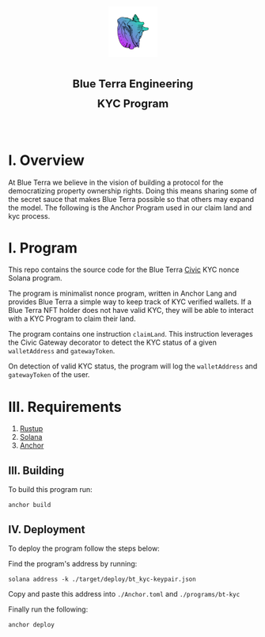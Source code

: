 </br>
<p align="center">
    <img
        style="width:20%;height:auto;"
        src="./docs/img/logo.png">
    </img>
    <div align="center">
        <h3 style="font-size:22px;line-height:40px">
            Blue Terra Engineering
            <br/>
            KYC Program
            <br/>
        </h3>
        <br/>
    </div>
</p>





# I. Overview 

At Blue Terra we believe in the vision of building a protocol for the democratizing property ownership rights. Doing this means sharing some of the secret sauce that makes Blue Terra possible so that others may expand the model. The following is the Anchor Program used in our claim land and kyc process.

# I. Program

This repo contains the source code for the Blue Terra [Civic](https://docs.civic.com/) KYC nonce Solana program.

The program is minimalist nonce program, written in Anchor Lang and provides Blue Terra a simple way to keep track of KYC verified wallets. If a Blue Terra NFT holder does not have valid KYC, they will be able to interact with a KYC Program to claim their land. 

The program contains one instruction `claimLand`. This instruction leverages the Civic Gateway decorator to detect the KYC status of a given `walletAddress` and `gatewayToken`. 

On detection of valid KYC status, the program will log the `walletAddress` and `gatewayToken` of the user.

# III. Requirements

1) [Rustup](https://rustup.rs/)
2) [Solana](https://docs.solana.com/cli/install-solana-cli-tools)
3) [Anchor]()

## III. Building

To build this program run: 

    anchor build 

## IV. Deployment 

To deploy the program follow the steps below: 

Find the program's address by running:

    solana address -k ./target/deploy/bt_kyc-keypair.json

Copy and paste this address into `./Anchor.toml` and `./programs/bt-kyc`

Finally run the following:

    anchor deploy 








